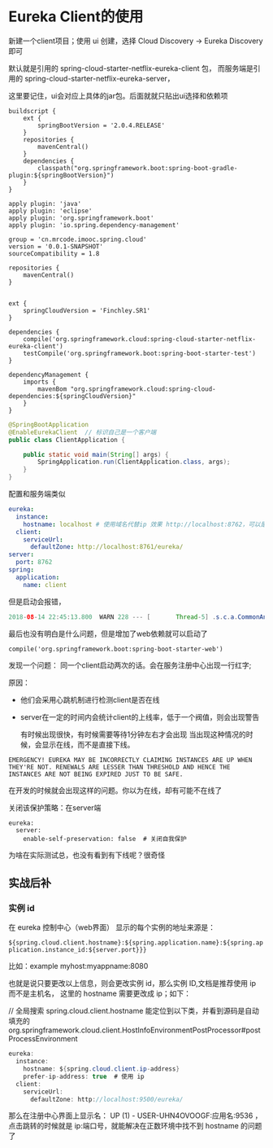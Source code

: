 # Eureka Client的使用
新建一个client项目；使用 ui 创建，选择 Cloud Discovery -> Eureka Discovery 即可

默认就是引用的 spring-cloud-starter-netflix-eureka-client 包，
而服务端是引用的 spring-cloud-starter-netflix-eureka-server，

这里要记住，ui会对应上具体的jar包。后面就就只贴出ui选择和依赖项

```
buildscript {
	ext {
		springBootVersion = '2.0.4.RELEASE'
	}
	repositories {
		mavenCentral()
	}
	dependencies {
		classpath("org.springframework.boot:spring-boot-gradle-plugin:${springBootVersion}")
	}
}

apply plugin: 'java'
apply plugin: 'eclipse'
apply plugin: 'org.springframework.boot'
apply plugin: 'io.spring.dependency-management'

group = 'cn.mrcode.imooc.spring.cloud'
version = '0.0.1-SNAPSHOT'
sourceCompatibility = 1.8

repositories {
	mavenCentral()
}


ext {
	springCloudVersion = 'Finchley.SR1'
}

dependencies {
	compile('org.springframework.cloud:spring-cloud-starter-netflix-eureka-client')
	testCompile('org.springframework.boot:spring-boot-starter-test')
}

dependencyManagement {
	imports {
		mavenBom "org.springframework.cloud:spring-cloud-dependencies:${springCloudVersion}"
	}
}

```

```java
@SpringBootApplication
@EnableEurekaClient  // 标识自己是一个客户端
public class ClientApplication {

    public static void main(String[] args) {
        SpringApplication.run(ClientApplication.class, args);
    }
}
```
配置和服务端类似
```yml
eureka:
  instance:
    hostname: localhost # 使用域名代替ip 效果 http://localhost:8762，可以是任意域名，但是本机不配置映射是不能访问的
  client:
    serviceUrl:
      defaultZone: http://localhost:8761/eureka/
server:
  port: 8762
spring:
  application:
    name: client
```

但是启动会报错，
```java
2018-08-14 22:45:13.800  WARN 228 --- [       Thread-5] .s.c.a.CommonAnnotationBeanPostProcessor : Invocation of destroy method failed on bean with name 'scopedTarget.eurekaClient': org.springframework.beans.factory.BeanCreationNotAllowedException: Error creating bean with name 'eurekaInstanceConfigBean': Singleton bean creation not allowed while singletons of this factory are in destruction (Do not request a bean from a BeanFactory in a destroy method implementation!)
```

最后也没有明白是什么问题，但是增加了web依赖就可以启动了

```
compile('org.springframework.boot:spring-boot-starter-web')
```

发现一个问题： 同一个client启动两次的话。会在服务注册中心出现一行红字;

原因：
* 他们会采用心跳机制进行检测client是否在线
* server在一定的时间内会统计client的上线率，低于一个阀值，则会出现警告

  有时候出现很快，有时候需要等待1分钟左右才会出现
  当出现这种情况的时候，会显示在线，而不是直接下线。

```
EMERGENCY! EUREKA MAY BE INCORRECTLY CLAIMING INSTANCES ARE UP WHEN THEY'RE NOT. RENEWALS ARE LESSER THAN THRESHOLD AND HENCE THE INSTANCES ARE NOT BEING EXPIRED JUST TO BE SAFE.
```

在开发的时候就会出现这样的问题。你以为在线，却有可能不在线了

关闭该保护策略：在server端
```
eureka:
  server:
    enable-self-preservation: false  # 关闭自我保护
```

为啥在实际测试总，也没有看到有下线呢？很奇怪

## 实战后补

### 实例 id

在 eureka 控制中心（web界面） 显示的每个实例的地址来源是：

`${spring.cloud.client.hostname}:${spring.application.name}:${spring.application.instance_id:${server.port}}}`

比如：example myhost:myappname:8080

也就是说只要更改以上信息，则会更改实例 id，那么实例 ID,文档是推荐使用 ip 而不是主机名，
这里的 hostname 需要更改成 ip；如下：

// 全局搜索 spring.cloud.client.hostname 能定位到以下类，并看到源码是自动填充的
org.springframework.cloud.client.HostInfoEnvironmentPostProcessor#postProcessEnvironment

```java
eureka:
  instance:
    hostname: ${spring.cloud.client.ip-address}
    prefer-ip-address: true  # 使用 ip
  client:
    serviceUrl:
      defaultZone: http://localhost:9500/eureka/
```

那么在注册中心界面上显示名：	UP (1) - USER-UHN4OVOOGF:应用名:9536 ，点击跳转的时候就是 ip:端口号，就能解决在正数环境中找不到 hostname 的问题了
